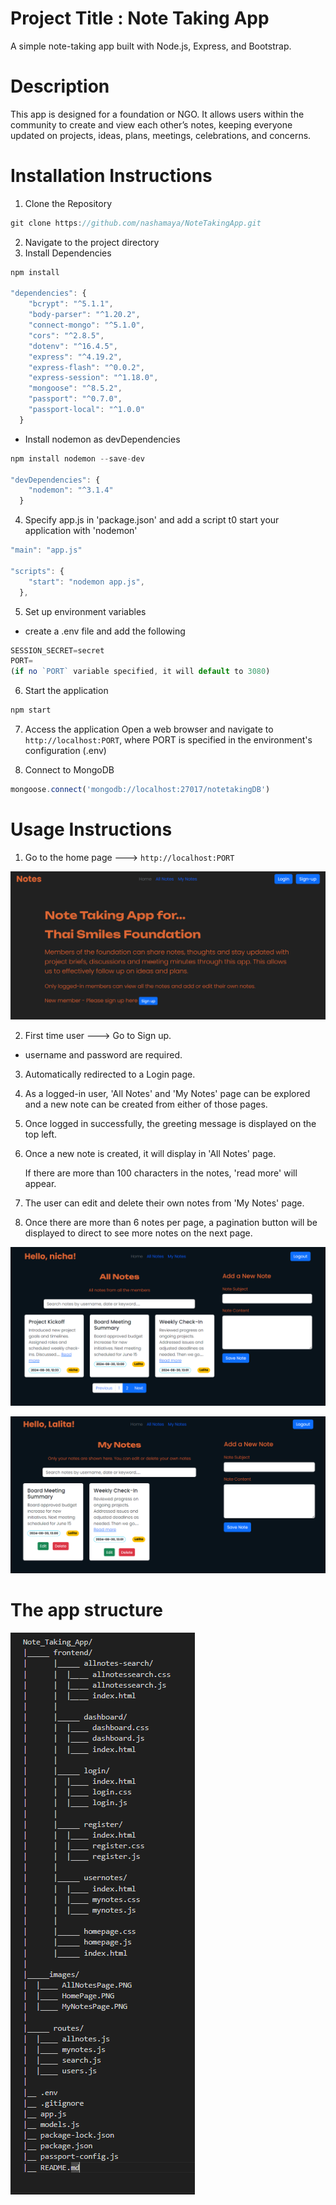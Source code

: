 # Project Title : Note Taking App
A simple note-taking app built with Node.js, Express, and Bootstrap. 

# Description
This app is designed for a foundation or NGO. It allows users within the community to create and view each other’s notes, keeping everyone updated on projects, ideas, plans, meetings, celebrations, and concerns. 

# Installation Instructions
1. Clone the Repository
```JavaScript
git clone https://github.com/nashamaya/NoteTakingApp.git
```
2. Navigate to the project directory
3. Install Dependencies
  
```JavaScript
npm install 

"dependencies": {
    "bcrypt": "^5.1.1",
    "body-parser": "^1.20.2",
    "connect-mongo": "^5.1.0",
    "cors": "^2.8.5",
    "dotenv": "^16.4.5",
    "express": "^4.19.2",
    "express-flash": "^0.0.2",
    "express-session": "^1.18.0",
    "mongoose": "^8.5.2",
    "passport": "^0.7.0",
    "passport-local": "^1.0.0"
  }
```
- Install nodemon as devDependencies
```JavaScript
npm install nodemon --save-dev

"devDependencies": {
    "nodemon": "^3.1.4"
  }
```
4. Specify app.js in 'package.json' and add a script t0 start your application with 'nodemon'
```JavaScript
"main": "app.js"

"scripts": {
    "start": "nodemon app.js",
  },
```
5. Set up environment variables
- create a .env file and add the following

```JavaScript
SESSION_SECRET=secret
PORT=
(if no `PORT` variable specified, it will default to 3080)
```
6. Start the application
```JavaScript
npm start
```
7. Access the application
Open a web browser and navigate to `http://localhost:PORT`, where PORT is specified in the environment's configuration (.env)

8. Connect to MongoDB
```JavaScript
mongoose.connect('mongodb://localhost:27017/notetakingDB')
```

# Usage Instructions

1. Go to the home page --->   `http://localhost:PORT`


![Home Page](images\HomePage.PNG)


2. First time user --->  Go to Sign up.
- username and password are required.
3. Automatically redirected to a Login page.


4. As a logged-in user, 'All Notes' and 'My Notes' page can be explored and a new note can be created from either of those pages.
5. Once logged in successfully, the greeting message is displayed on the top left.
6. Once a new note is created, it will display in 'All Notes' page.  

   If there are more than 100 characters in the notes, 'read more' will appear.


7. The user can edit and delete their own notes from 'My Notes' page.
8. Once there are more than 6 notes per page, a pagination button will be displayed to direct to see more notes on the next page. 

![Allnotes page](images\AllNotesPage.PNG)

![Mynotes Page](images\MyNotesPage.PNG)



# The app structure
![App structure](images\AppStructure.PNG)


<!--Note_Taking_App/
|_____ frontend/
|      |_____ allnotes-search/
|      |  |____ allnotessearch.css
|      |  |____ allnotessearch.js 
|      |  |____ index.html
|      |
|      |_____ dashboard/
|      |  |____ dashboard.css
|      |  |____ dashboard.js
|      |  |____ index.html
|      |
|      |_____ login/
|      |  |____ index.html
|      |  |____ login.css
|      |  |____ login.js
|      |
|      |_____ register/
|      |  |____ index.html
|      |  |____ register.css
|      |  |____ register.js
|      | 
|      |_____ usernotes/
|      |  |____ index.html
|      |  |____ mynotes.css
|      |  |____ mynotes.js
|      |
|      |_____ homepage.css
|      |_____ homepage.js
|      |_____ index.html
|
|_____images/
|  |____ AllNotesPage.PNG
|  |____ HomePage.PNG
|  |____ MyNotesPage.PNG
|
|_____ routes/
|  |____ allnotes.js
|  |____ mynotes.js
|  |____ search.js
|  |____ users.js
|
|__ .env
|__ .gitignore
|__ app.js
|__ models.js
|__ package-lock.json
|__ package.json
|__ passport-config.js
|__ README.md-->